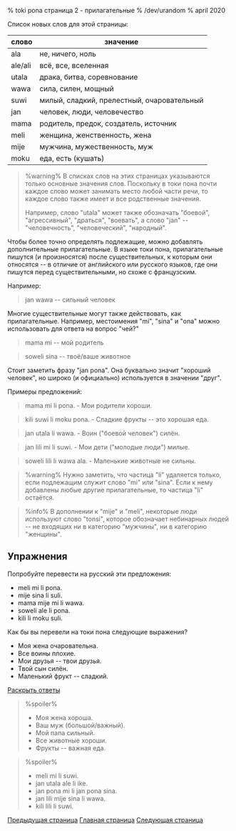 % toki pona страница 2 - прилагательные
% /dev/urandom
% april 2020

Список новых слов для этой страницы:

| слово   | значение                         |
|---------|----------------------------------|
| ala     | не, ничего, ноль                 |
| ale/ali | всё, все, вселенная              |
| utala   | драка, битва, соревнование       |
| wawa    | сила, силен, мощный              |
| suwi    | милый, сладкий, прелестный, очаровательный   |
| jan     | человек, люди, человечество      |
| mama    | родитель, предок, создатель, источник |
| meli    | женщина, женственность, жена     |
| mije    | мужчина, мужественность, муж     |
| moku    | еда, есть (кушать)               |

> %warning%
> В списках слов на этих страницах указываются только основные значения слов.
> Поскольку в токи пона почти каждое слово может занимать место любой части
> речи, то каждое слово также имеет и все родственные значения.
>
> Например, слово "utala" может также обозначать "боевой", "агрессивный", "драться",
> "воевать", а слово "jan" -- "человечность", "человеческий", "народный".
>

Чтобы более точно определять подлежащие, можно добавлять дополнительные
прилагательные. В языке токи пона, прилагательные пишутся (и произносятся) после
существительных, к которым они относятся -- в отличие от английского или
русского языков, где они пишутся перед существительными, но схоже с французским.

Например:

> jan wawa -- сильный человек

Многие существительные могут также действовать, как прилагательные. Например,
местоимения "mi", "sina" и "ona" можно использовать для ответа на вопрос "чей?"

> mama mi -- мой родитель

> soweli sina -- твоё/ваше животное

Стоит заметить фразу "jan pona". Она буквально значит "хороший человек", но
широко (и официально) используется в значении "друг".

Примеры предложений:

> mama mi li pona. - Мои родители хороши.

> kili suwi li moku pona. - Сладкие фрукты -- это хорошая еда.

> jan utala li wawa. - Воин ("боевой человек") силён.

> jan lili mi li suwi. - Мои дети ("молодые люди") милые.

> soweli lili li wawa ala. - Маленькие животные не сильны.

> %warning%
> Нужно заметить, что частица "li" удаляется только, если подлежащим служит
> слово "mi" или "sina". Если к нему добавлены любые другие прилагательные, то
> частица "li" остаётся.

> %info%
> В дополнении к "mije" и "meli", некоторые люди используют слово
> "tonsi", которое обозначает небинарных людей -- не входящих ни в категорию
> "мужчины", ни в категорию "женщины".

## Упражнения

Попробуйте перевести на русский эти предложения:

* meli mi li pona.
* mije sina li suli.
* mama mije mi li wawa.
* soweli ale li pona.
* kili li moku suli.

Как бы вы перевели на токи пона следующие выражения?

* Моя жена очаровательна.
* Все воины плохие.
* Мои друзья -- твои друзья.
* Твой сын силён.
* Маленький фрукт -- сладкий.

<a name="answers" href="#answers" onclick="revealSpoilers();">Раскрыть ответы</a>

> %spoiler%
> * Моя жена хороша.
> * Ваш муж (большой/важный).
> * Мой папа сильный.
> * Все животные хороши.
> * Фрукты -- важная еда.

> %spoiler%
> * meli mi li suwi.
> * jan utala ale li ike.
> * jan pona mi li jan pona sina.
> * jan lili mije sina li wawa.
> * kili lili li suwi.

[Предыдущая страница](ru_1.html) [Главная страница](ru_index.html) [Следующая
страница](ru_3.html)

